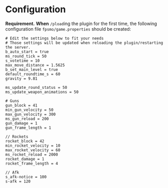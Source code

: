 # Configuration

**Requirement.** **When** `/pload`ing the plugin for the first time, the following configuration file `fpsmo/game.properties` should be created:

```nofmt
# Edit the settings below to fit your needs
# Those settings will be updated when reloading the plugin/restarting the server.
b_auto_start = true
ms_round_tick = 50
s_votetime = 10
max_move_distance = 1.5625
b_set_main_level = true
default_roundtime_s = 60
gravity = 9.81

ms_update_round_status = 50
ms_update_weapon_animations = 50

# Guns
gun_block = 41
min_gun_velocity = 50
max_gun_velocity = 300
ms_gun_reload = 200
gun_damage = 1
gun_frame_length = 1

// Rockets
rocket_block = 42
min_rocket_velocity = 10
max_rocket_velocity = 60
ms_rocket_reload = 2000
rocket_damage = 1
rocket_frame_length = 4

// Afk
s_afk-notice = 100
s-afk = 120
```
